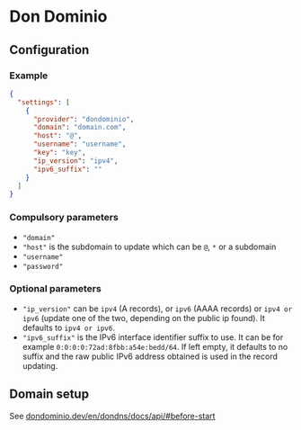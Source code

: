 # Don Dominio

## Configuration

### Example

```json
{
  "settings": [
    {
      "provider": "dondominio",
      "domain": "domain.com",
      "host": "@",
      "username": "username",
      "key": "key",
      "ip_version": "ipv4",
      "ipv6_suffix": ""
    }
  ]
}
```

### Compulsory parameters

- `"domain"`
- `"host"` is the subdomain to update which can be `@`, `*` or a subdomain
- `"username"`
- `"password"`

### Optional parameters

- `"ip_version"` can be `ipv4` (A records), or `ipv6` (AAAA records) or `ipv4 or ipv6` (update one of the two, depending on the public ip found). It defaults to `ipv4 or ipv6`.
- `"ipv6_suffix"` is the IPv6 interface identifier suffix to use. It can be for example `0:0:0:0:72ad:8fbb:a54e:bedd/64`. If left empty, it defaults to no suffix and the raw public IPv6 address obtained is used in the record updating.

## Domain setup

See [dondominio.dev/en/dondns/docs/api/#before-start](https://dondominio.dev/en/dondns/docs/api/#before-start)
